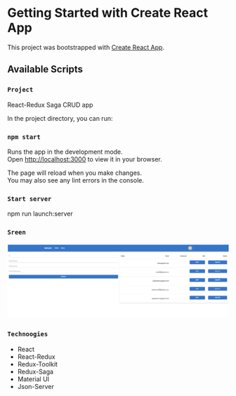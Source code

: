 # Getting Started with Create React App

This project was bootstrapped with [Create React App](https://github.com/facebook/create-react-app).

## Available Scripts

### `Project`
React-Redux Saga CRUD app


In the project directory, you can run:
### `npm start`

Runs the app in the development mode.\
Open [http://localhost:3000](http://localhost:3000) to view it in your browser.

The page will reload when you make changes.\
You may also see any lint errors in the console.

### `Start server`

npm run launch:server

### `Sreen`
![Formulario mult etapas](/img/1.png)

### `Technoogies`
- React
- React-Redux
- Redux-Toolkit
- Redux-Saga
- Material UI
- Json-Server
